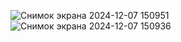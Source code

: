![Снимок экрана 2024-12-07 150951](https://github.com/user-attachments/assets/6b376865-e1cc-41d1-9ba4-33d32e2b3d0a)
![Снимок экрана 2024-12-07 150936](https://github.com/user-attachments/assets/8da364ff-1980-4d6c-888a-7fc916108390)

